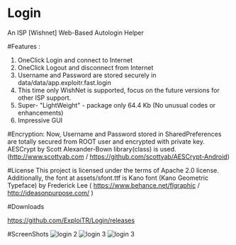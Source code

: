 # Login 
An ISP [Wishnet] Web-Based Autologin Helper

#Features :
1. OneClick Login and connect to Internet
2. OneClick Logout and disconnect from Internet
3. Username and Password are stored securely in data/data/app.exploitr.fast.login
4. This time only WishNet is supported, focus on the future versions for other ISP support.
5. Super- "LightWeight" - package only 64.4 Kb (No unusual codes or enhancements)
6. Impressive GUI

#Encryption:
Now, Username and Password stored in SharedPreferences are totally secured from ROOT user and encrypted with private key. AESCrypt by Scott Alexander-Bown library(class) is used.(http://www.scottyab.com / https://github.com/scottyab/AESCrypt-Android)

#License
This project is licensed under the terms of Apache 2.0 license. Additionally, the font at assets/sfont.ttf is Kano font (Kano Geometric Typeface) by Frederick Lee ( https://www.behance.net/flgraphic / http://ideasonpurpose.com/ )

#Downloads

https://github.com/ExploiTR/Login/releases

#ScreenShots
![login 2](https://cloud.githubusercontent.com/assets/20724199/21388385/16335eb0-c7a2-11e6-83cc-f4cf652c4f35.png)
![login 3](https://cloud.githubusercontent.com/assets/20724199/21388387/16377dd8-c7a2-11e6-9591-eb2a67a134fd.png)
![login 3](https://cloud.githubusercontent.com/assets/20724199/21388568/d0b8119a-c7a2-11e6-9e32-5bf2750cbe46.png)





